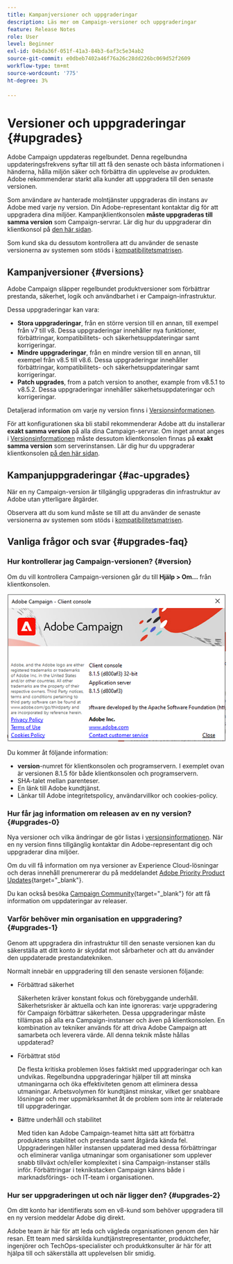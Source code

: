 ```yaml
---
title: Kampanjversioner och uppgraderingar
description: Läs mer om Campaign-versioner och uppgraderingar
feature: Release Notes
role: User
level: Beginner
exl-id: 04bda36f-051f-41a3-84b3-6af3c5e34ab2
source-git-commit: e0dbeb7402a46f76a26c28dd226bc069d52f2609
workflow-type: tm+mt
source-wordcount: '775'
ht-degree: 3%

---
```


# Versioner och uppgraderingar {#upgrades}

Adobe Campaign uppdateras regelbundet. Denna regelbundna uppdateringsfrekvens syftar till att få den senaste och bästa informationen i händerna, hålla miljön säker och förbättra din upplevelse av produkten. Adobe rekommenderar starkt alla kunder att uppgradera till den senaste versionen.

Som användare av hanterade molntjänster uppgraderas din instans av Adobe med varje ny version. Din Adobe-representant kontaktar dig för att uppgradera dina miljöer. Kampanjklientkonsolen **måste uppgraderas till samma version** som Campaign-servrar. Lär dig hur du uppgraderar din klientkonsol på [den här sidan](../start/connect.md#upgrade-ac-console).

Som kund ska du dessutom kontrollera att du använder de senaste versionerna av systemen som stöds i [kompatibilitetsmatrisen](compatibility-matrix.md).

## Kampanjversioner {#versions}

Adobe Campaign släpper regelbundet produktversioner som förbättrar prestanda, säkerhet, logik och användbarhet i er Campaign-infrastruktur.

Dessa uppgraderingar kan vara:

* **Stora uppgraderingar**, från en större version till en annan, till exempel från v7 till v8. Dessa uppgraderingar innehåller nya funktioner, förbättringar, kompatibilitets- och säkerhetsuppdateringar samt korrigeringar.
* **Mindre uppgraderingar**, från en mindre version till en annan, till exempel från v8.5 till v8.6. Dessa uppgraderingar innehåller förbättringar, kompatibilitets- och säkerhetsuppdateringar samt korrigeringar.
* **Patch upgrades**, from a patch version to another, example from v8.5.1 to v8.5.2. Dessa uppgraderingar innehåller säkerhetsuppdateringar och korrigeringar.

Detaljerad information om varje ny version finns i [Versionsinformationen](release-notes.md).

För att konfigurationen ska bli stabil rekommenderar Adobe att du installerar **exakt samma version** på alla dina Campaign-servrar. Om inget annat anges i [Versionsinformationen](release-notes.md) måste dessutom klientkonsolen finnas på **exakt samma version** som serverinstansen. Lär dig hur du uppgraderar klientkonsolen [på den här sidan](../start/connect.md#upgrade-ac-console).


## Kampanjuppgraderingar {#ac-upgrades}

När en ny Campaign-version är tillgänglig uppgraderas din infrastruktur av Adobe utan ytterligare åtgärder.

Observera att du som kund måste se till att du använder de senaste versionerna av systemen som stöds i [kompatibilitetsmatrisen](compatibility-matrix.md).

## Vanliga frågor och svar {#upgrades-faq}

### Hur kontrollerar jag Campaign-versionen? {#version}

Om du vill kontrollera Campaign-versionen går du till **Hjälp > Om...** från klientkonsolen.

![](assets/ac-version.png)

Du kommer åt följande information:

* **version**-numret för klientkonsolen och programservern. I exemplet ovan är versionen 8.1.5 för både klientkonsolen och programservern.
* SHA-talet mellan parenteser.
* En länk till Adobe kundtjänst.
* Länkar till Adobe integritetspolicy, användarvillkor och cookies-policy.

### Hur får jag information om releasen av en ny version? {#upgrades-0}

Nya versioner och vilka ändringar de gör listas i [versionsinformationen](release-notes.md). När en ny version finns tillgänglig kontaktar din Adobe-representant dig och uppgraderar dina miljöer.

Om du vill få information om nya versioner av Experience Cloud-lösningar och deras innehåll prenumererar du på meddelandet [Adobe Priority Product Updates](https://www.adobe.com/se/subscription/priority-product-update.html){target="_blank"}.

Du kan också besöka [Campaign Community](https://experienceleaguecommunities.adobe.com/t5/custom/page/page-id/Community-TopicsPage?style=all&sort=date&order=desc&filters=adobe-campaign-classic-community&topic=Campaign+v8){target="_blank"} för att få information om uppdateringar av releaser.


### Varför behöver min organisation en uppgradering? {#upgrades-1}

Genom att uppgradera din infrastruktur till den senaste versionen kan du säkerställa att ditt konto är skyddat mot sårbarheter och att du använder den uppdaterade prestandatekniken.

Normalt innebär en uppgradering till den senaste versionen följande:

* Förbättrad säkerhet

  Säkerheten kräver konstant fokus och förebyggande underhåll. Säkerhetsrisker är aktuella och kan inte ignoreras: varje uppgradering för Campaign förbättrar säkerheten. Dessa uppgraderingar måste tillämpas på alla era Campaign-instanser och även på klientkonsolen. En kombination av tekniker används för att driva Adobe Campaign att samarbeta och leverera värde. All denna teknik måste hållas uppdaterad?

* Förbättrat stöd

  De flesta kritiska problemen löses faktiskt med uppgraderingar och kan undvikas. Regelbundna uppgraderingar hjälper till att minska utmaningarna och öka effektiviteten genom att eliminera dessa utmaningar. Arbetsvolymen för kundtjänst minskar, vilket ger snabbare lösningar och mer uppmärksamhet åt de problem som inte är relaterade till uppgraderingar.


* Bättre underhåll och stabilitet

  Med tiden kan Adobe Campaign-teamet hitta sätt att förbättra produktens stabilitet och prestanda samt åtgärda kända fel. Uppgraderingen håller instansen uppdaterad med dessa förbättringar och eliminerar vanliga utmaningar som organisationer som upplever snabb tillväxt och/eller komplexitet i sina Campaign-instanser ställs inför. Förbättringar i teknikstacken Campaign känns både i marknadsförings- och IT-team i organisationen.


### Hur ser uppgraderingen ut och när ligger den? {#upgrades-2}

Om ditt konto har identifierats som en v8-kund som behöver uppgradera till en ny version meddelar Adobe dig direkt.

Adobe team är här för att leda och vägleda organisationen genom den här resan. Ett team med särskilda kundtjänstrepresentanter, produktchefer, ingenjörer och TechOps-specialister och produktkonsulter är här för att hjälpa till och säkerställa att upplevelsen blir smidig.
